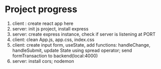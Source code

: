 # Project progress

1. client : create react app here 
2. server: init js project, install express 
3. server: create express instance, check if server is listening at PORT
4. client: clean App.js, app.css, index.css
5. client: create input form, useState, add functions: handleChange, handleSubmit, update State using spread operator; send formTransaction to backend(local:4000)
6. server: install cors; nodemon